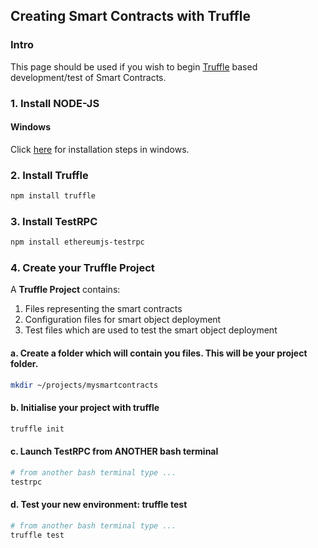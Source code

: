 ## Creating Smart Contracts with Truffle

### Intro

This page should be used if you wish to begin [Truffle](https://truffleframework.com/) based development/test of Smart Contracts.

### 1. Install NODE-JS

#### Windows

Click [here](https://www.wikihow.com/Install-Node.Js-on-Windows) for installation steps in windows.


### 2. Install Truffle

```bash
npm install truffle
```

### 3. Install TestRPC

```bash
npm install ethereumjs-testrpc
```

### 4. Create your Truffle Project

A **Truffle Project** contains:

1. Files representing the smart contracts
2. Configuration files for smart object deployment
3. Test files which are used to test the smart object deployment

#### a. Create a folder which will contain you files. This will be your project folder.

```bash
mkdir ~/projects/mysmartcontracts
```

#### b. Initialise your project with truffle

```bash
truffle init
```
#### c. Launch TestRPC from ANOTHER bash terminal

```bash
# from another bash terminal type ...
testrpc
```
#### d. Test your new environment: truffle test

```bash
# from another bash terminal type ...
truffle test
```


